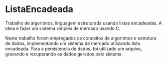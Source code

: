 # ListaEncadeada
Trabalho de algoritmos, linguagem estruturada usando listas encadeadas. A ideia é fazer um sistema simples de mercado usando C.


Neste trabalho foram empregados os conceitos de algoritmos e estrutura de dados, implementando um sistema de mercado utilizando lista encadeada.
Para a persistencia de dados, foi utilizado um arquivo, gravando e recuperando os dados gerados pelo sistema.

